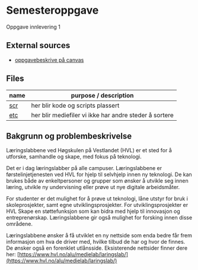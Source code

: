 # Semesteroppgave

Oppgave innlevering 1

## External sources

- [oppgavebeskrive på canvas](https://hvl.instructure.com/courses/31516/assignments/94528)

## Files

| name                                                                        | purpose / description                                           |
| --------------------------------------------------------------------------- | --------------------------------------------------------------- |
| [scr](/src/)                                                                | her blir kode og scripts plassert                               |
| [etc](/etc/)                                                                | her blir mediefiler vi ikke har andre steder å sortere          |

## Bakgrunn og problembeskrivelse
Læringslabbene ved Høgskulen på Vestlandet (HVL) er et sted for å utforske,
samhandle og skape, med fokus på teknologi.

Det er i dag læringslabber på alle campuser.
Læringslabbene er førstelinjetjenesten ved HVL for hjelp til selvhjelp innen
ny teknologi. De kan brukes både av enkeltpersoner og grupper som ønsker å
utvikle seg innen læring, utvikle ny undervisning eller prøve ut
nye digitale arbeidsmåter.

For studenter er det mulighet for å prøve ut teknologi, låne utstyr for bruk i
skoleprosjekter, samt egne utviklingsprosjekter.
For utviklingsprosjekter er HVL Skape en støttefunksjon som kan bidra
med hjelp til innovasjon og entreprenørskap. Læringslabbene gir også
mulighet for forsking innen disse områdene.

Læringslabbene ønsker å få utviklet en ny nettside som
enda bedre får frem informasjon om hva de driver med,
hvilke tilbud de har og hvor de finnes.
De ønsker også en forenklet utlånsside.
Eksisterende nettsider finner dere her:
[https://www.hvl.no/alu/medielab/laringslab/](https://www.hvl.no/alu/medielab/laringslab/)
